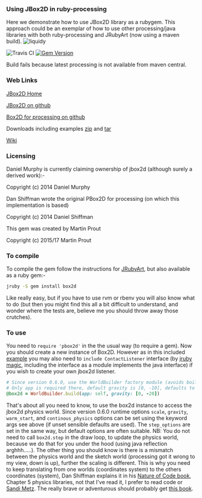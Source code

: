 ### Using JBox2D in ruby-processing

Here we demonstrate how to use JBox2D library as a rubygem. This approach could be an exemplar of how to use other processing/java libraries with both ruby-processing and JRubyArt (now using a maven build).
![liquidy](http://4.bp.blogspot.com/-dwnDQZVugwo/VFXrDxGOy4I/AAAAAAAAEgo/irsZxW_WLOA/s400/liquidy.png)

![Travis CI](https://travis-ci.org/ruby-processing/jbox2d.svg)
[![Gem Version](https://badge.fury.io/rb/pbox2d.svg)](http://badge.fury.io/rb/pbox2d)

Build fails because latest processing is not available from maven central.

### Web Links

[JBox2D Home][]

[JBox2D on github][]

[Box2D for processing on github][]

Downloads including examples [zip][] and [tar][]

[Wiki][]

### Licensing

Daniel Murphy is currently claiming ownership of jbox2d (although surely a derived work):-

Copyright (c) 2014 Daniel Murphy

Dan Shiffman wrote the original PBox2D for processing (on which this implementation is based)

Copyright (c) 2014 Daniel Shiffman
 
This gem was created by Martin Prout

Copyright (c) 2015/17 Martin Prout

### To compile

To compile the gem follow the instructions for [JRubyArt][], but also available as a ruby gem:-
```bash
jruby -S gem install box2d
```
Like really easy, but if you have to use rvm or rbenv you will also know what to do (but then you might find this all a bit difficult to understand, and wonder where the tests are, believe me you should throw away those crutches).

### To use

You need to `require 'pbox2d'` in the the usual way (to require a gem). Now you should create a new instance of Box2D. However as in this included [example][] you may also need to `include ContactListener` interface (by [jruby magic][], including the interface as a module implements the java interface) if you wish to create your own jbox2d listener. 
```ruby
# Since version 0.6.0, use the WorldBuilder factory module (avoids boiler-plate code)
# Only app is required there, default gravity is [0, -10], defaults to warm start
@box2d = WorldBuilder.build(app: self, gravity: [0, -20]) 
```
That's about all you need to know, to use the box2d instance to access the jbox2d physics world. Since version 0.6.0 runtime options `scale`, `gravity`, `warm_start`, and `continous_physics` options can be set using the keyword args see above (if unset sensible defaults are used). The `step_options` are set in the same way, but default options are often suitable. NB: You do not need to call `box2d.step` in the draw loop, to update the physics world, because we do that for you under the hood (using java reflection arghhh.....).
The other thing you should know is there is a mismatch between the physics world and the sketch world (processing got it wrong to my view, down is up), further the scaling is different. This is why you need to keep translating from one worlds (coordinates system) to the others coordinates (system), Dan Shiffman explains it in his [Nature of Code book][], Chapter 5 physics libraries, not that I've read it, I prefer to read code or [Sandi Metz][]. The really brave or adventurous should probably get [this book].

[JBox2D Home]:http://www.jbox2d.org/
[JBox2D on github]:https://github.com/jbox2d/jbox2d
[Box2D for processing on github]:https://github.com/shiffman/Box2D-for-Processing
[JRubyArt]:https://github.com/ruby-processing/JRubyArt
[example]:https://github.com/ruby-processing/jbox2d/blob/master/examples/test_contact/lib/custom_listener.rb
[jruby magic]:https://github.com/jruby/jruby/wiki/CallingJavaFromJRuby
[Nature of Code book]:http://natureofcode.com/
[Sandi Metz]:http://www.poodr.com/
[this book]:http://www.crcpress.com/product/isbn/9781466565760
[zip]:https://github.com/ruby-processing/jbox2d/archive/0.9.1.zip
[tar]:https://github.com/ruby-processing/jbox2d/archive/0.9.1.tar.gz
[Wiki]:https://github.com/ruby-processing/jbox2d/wiki
